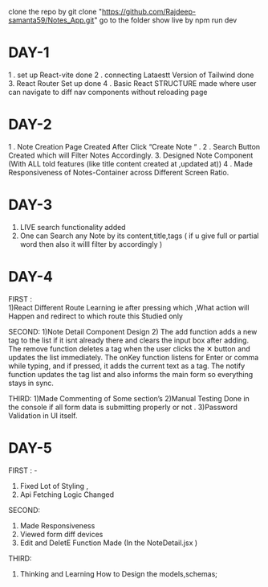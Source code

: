 clone the repo by git clone "https://github.com/Rajdeep-samanta59/Notes_App.git"
go to the folder 
show live by npm run dev

#                                          DAY-1
1 . set up React-vite done 
2 . connecting  Lataestt Version of Tailwind done 
3.  React Router Set up done 
4 . Basic React STRUCTURE made where user can navigate to diff nav components without reloading page 

#                                           DAY-2
1 . Note Creation Page Created After Click “Create Note “ .
2 . Search Button Created which will Filter Notes Accordingly.
3. Designed Note Component (With ALL told features (like title content created at ,updated at))
4 . Made Responsiveness of Notes-Container across Different Screen Ratio.
 
#                                           DAY-3
1. LIVE search functionality  added
2. One can Search any Note by its  content,title,tags ( if u give full or partial word then also it willl  filter by accordingly  )

#                                            DAY-4 


FIRST :  
1)React Different Route Learning  ie after  pressing which ,What  action will Happen  and redirect to which route this Studied only 


SECOND:
1)Note Detail Component Design 
2) The add function adds a new tag to the list if it isnt already there and clears the input box after adding. The remove function deletes a tag when the user clicks the ✕ button and updates the list immediately. The onKey function listens for Enter or comma while typing, and if pressed, it adds the current text as a tag. The notify function updates the tag list and also informs the main form so everything stays in sync.


THIRD:
1)Made Commenting of Some section’s
2)Manual Testing Done in the  console  if all  form data is submitting properly or not .
3)Password Validation in UI itself.


#                                            DAY-5 


FIRST :   -
1) Fixed Lot of Styling ,
2) Api Fetching Logic Changed 
	
SECOND:
1) Made Responsiveness
2)	Viewed form diff  devices
3)	Edit and DeletE Function Made (In the NoteDetail.jsx )

THIRD:
1)	Thinking and Learning How to Design the models,schemas;
